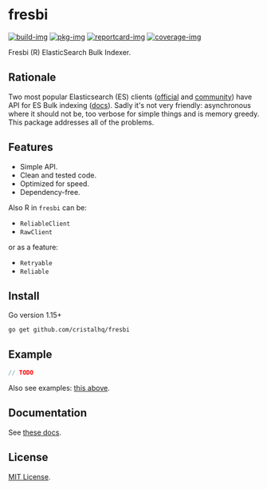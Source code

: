 # fresbi

[![build-img]][build-url]
[![pkg-img]][pkg-url]
[![reportcard-img]][reportcard-url]
[![coverage-img]][coverage-url]

Fresbi (R) ElasticSearch Bulk Indexer.

## Rationale

Two most popular Elasticsearch (ES) clients ([official](https://github.com/elastic/go-elasticsearch) and [community](https://github.com/olivere/elastic)) have API for ES Bulk indexing ([docs](https://www.elastic.co/guide/en/elasticsearch/reference/current/docs-bulk.html)).
Sadly it's not very friendly: asynchronous where it should not be, too verbose for simple things and is memory greedy. This package addresses all of the problems.

## Features

* Simple API.
* Clean and tested code.
* Optimized for speed.
* Dependency-free.

Also R in `fresbi` can be:

- `ReliableClient` 
- `RawClient`

or as a feature:

- `Retryable`
- `Reliable`

## Install

Go version 1.15+

```
go get github.com/cristalhq/fresbi
```

## Example

```go
// TODO
```

Also see examples: [this above](https://github.com/cristalhq/fresbi/blob/master/example_test.go).

## Documentation

See [these docs][pkg-url].

## License

[MIT License](LICENSE).

[build-img]: https://github.com/cristalhq/fresbi/workflows/build/badge.svg
[build-url]: https://github.com/cristalhq/fresbi/actions
[pkg-img]: https://pkg.go.dev/badge/cristalhq/fresbi
[pkg-url]: https://pkg.go.dev/github.com/cristalhq/fresbi
[reportcard-img]: https://goreportcard.com/badge/cristalhq/fresbi
[reportcard-url]: https://goreportcard.com/report/cristalhq/fresbi
[coverage-img]: https://codecov.io/gh/cristalhq/fresbi/branch/master/graph/badge.svg
[coverage-url]: https://codecov.io/gh/cristalhq/fresbi
